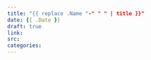 ```yaml
---
title: "{{ replace .Name "-" " " | title }}"
date: {{ .Date }}
draft: true
link: 
src: 
categories:
---
```


